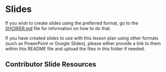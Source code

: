 # Slides

If you wish to create slides using the preferred format, go to the [SHOWER.md](repo-template/slides/SHOWER.md) file for information on how to do that.

If you have created slides to use with this lesson plan using other formats (such as PowerPoint or Google Slides), please either provide a link to them within this README file and upload the files in this folder if needed.

## Contributor Slide Resources
